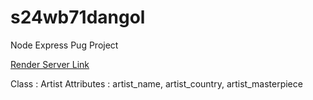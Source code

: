 # s24wb71dangol 
Node Express Pug Project

[Render Server Link](https://s24wb71dangol.onrender.com/)

Class : Artist
Attributes : artist_name, artist_country, artist_masterpiece
